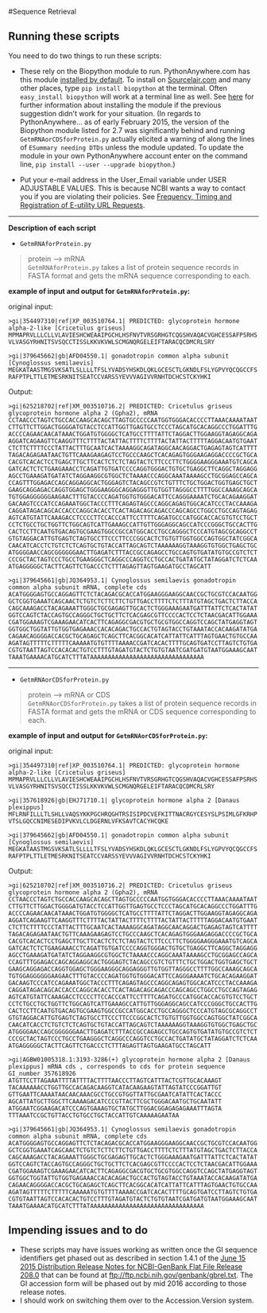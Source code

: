 #Sequence Retrieval

## Running these scripts
You need to do two things to run these scripts:

- These rely on the Biopython module to run. PythonAnywhere.com has this module [installed by default](https://www.pythonanywhere.com/batteries_included/). To install on [Sourcelair.com](https://www.sourcelair.com/) and many other places, type `pip install biopython` at the terminal. Often ` easy_install biopython` will work at a terminal line as well. See [here](http://biopython.org/DIST/docs/install/Installation.html) for further information about installing the module if the previous suggestion didn't work for your situation. (In regards to PythonAnywhere... as of early February 2015, the version of the Biopython module listed for 2.7 was significantly behind and running `GetmRNAorCDSforProtein.py` actually elicited a warning of along the lines of `ESummary needing DTDs` unless the module updated. To update the module in your own PythonAnywhere account enter on the command line, `pip install --user --upgrade biopython`.) 

- Put your e-mail address in the User_Email variable under USER ADJUSTABLE VALUES. This is because NCBI wants a way to contact you if you are violating their policies.  See [Frequency, Timing and Registration of E-utility URL Requests](http://www.ncbi.nlm.nih.gov/books/NBK25497/).

---

**Description of each script**

- `GetmRNAforProtein.py`      

> protein --> mRNA  
`GetmRNAforProtein.py` takes a list of protein sequence records in FASTA format and gets the mRNA sequence corresponding to each.

**example of input and output for `GetmRNAforProtein.py`:**

original input:
```
>gi|354497310|ref|XP_003510764.1| PREDICTED: glycoprotein hormone alpha-2-like [Cricetulus griseus]
MPMAPRVLLLCLLVLAVIESHCWEAAIPGCHLHSFNVTVRSGRHGTCQGSHVAQACVGHCESSAFPSRHS
VLVASGYRHNITSVSQCCTISSLKKVKVWLSCMGNQRGELEIFTARACQCDMCRLSRY

>gi|379645662|gb|AFD04550.1| gonadotropin common alpha subunit [Cynoglossus semilaevis]
MEGKATAASTMGSVKSATLSLLLLTFSLYVADSYHSKDLQKLGCESCTLGKNDLFSLYGPVYQCQGCCFS
RAFPTPLTTLETMESRKNITSEATCCVARSSYEVVVAGIVVRNHTDCHCSTCKYHKI
```
Output:
```
>gi|625218702|ref|XM_003510716.2| PREDICTED: Cricetulus griseus glycoprotein hormone alpha 2 (Gpha2), mRNA
CCTAACCCTAGTCTGCCACCAAGCACAGCTTAGTGCCCCCAATGGTGGGACACCCCTTAAACAAAATAAT
CTTGTTCTTGGACTGGGGATGTACCTCCATTGGTTGAGTGCCTCCCTAGCATGCACAGGCCCTGGATTTG
ACCCCAGAACAACATAAACTGGATGTGGGGCTCATGCCTTTTATTCTAGGACTTGGAAGGTAGAGGCAGA
AGGATCAGAAGTTCAAGGTTTCTTTTACTATTACTTTTCTTTTACTATTACTTTTTAGGACAATGTGAAT
CTCTTCTTTTCCCTATTACTTTGCAATCACTAAAAGGCAGATAGGCAACAGGACTGAGAGTAGTCATTTT
TAGACAGAGAATAACTGTTCAAAGAAGAGTCCTGCCCAAGCTCACAGAGTGGGAAGAGGACCCCGCTGCA
CACGTCACACTCCTGAGCTTGCTTCACTCTCTCTAGTACTCTTCCCTTCTGGGGAAGGGAAATGTCAGCA
GATCACTCTCTGAAGAAACCTCAGATTGTGATCCCCAGGTGGGACTGTGCTGAGGCTTCAGGCTAGGAGG
AGCCTGAAAGATGATATCTAGGAAGGCGTGGCTCTAAAACCCAGGCAAATAAAAGCCTGCGGAGCCAGCA
CCAGTTTGGAGACCAGCAGGAGGCACTGGGAGTCTACAGCCGTCTGTTTCTGCTGGACTGGTGAGCTGCT
GAAGCAGGAGACCAGGTGGAGCTGGGAAGGGCAGGAGGGTTGTGGTTAGGGCCTTTTGGCCAAAGCAGCA
TGTGGAGGGGGGAAGAACTTTGTACCCCAGATGGTGTGGGACATTCCAGGGAAAATCTGCACAGAAGGAT
GACAAGTCCCATCCAGAAATGGCTACCCTTTCAGAGTAGCCCAGGCAGAGTGGCACATCCCTACCAAAGA
CAGGATAGACAGCACCACCCAGGCACACCTCACTAGACAGCAGACCCAGCAGCCTGGCCTGCCAGTAGAG
AGTCATGTATTCAAAGACCTCCCCTTCCACCCATTCCTTTTCAGATGCCCATGGCACCACGTGTCCTGCT
CCTCTGCCTGCTGGTTCTGGCAGTCATTGAAAGCCATTGTTGGGAGGCAGCCATCCCGGGCTGCCACTTG
CACTCCTTCAATGTGACAGTGCGAAGTGGCCGCCATGGCACCTGCCAGGGCTCCCATGTAGCGCAGGCCT
GTGTAGGACATTGTGAGTCTAGTGCCTTCCCTTCCCGGCACTCTGTGTTGGTGGCCAGTGGCTATCGGCA
CAACATCACCTCTGTCTCTCAGTGCTGTACCATTAGCAGTCTAAAAAAGGTAAAGGTGTGGCTGAGCTGC
ATGGGGAACCAGCGGGGGGAACTTGAGATCTTTACCGCCAGAGCCTGCCAGTGTGATATGTGCCGTCTCT
CCCGCTACTAGTCCCTGCCTGAAGGGCTCAGGCCCAGGTCCTGCCACTGATATGCTATAGGATCTCTCAA
ATGAGGGGGCTACTTCAGTTCTGACCCTCTTTAGAGTTAGTGAAGATGCCTAGCATT

>gi|379645661|gb|JQ364953.1| Cynoglossus semilaevis gonadotropin common alpha subunit mRNA, complete cds
ACATGGGGAGTGCCAGGAGTTCTCTACAGACGCACCATGGAAGGGAAGGCAACCGCTGCGTCCACAATGG
GCTCGGTGAAATCAGCAACTCTGTCTCTTCTTCTGTTGACCTTTTCTCTTTATGTAGCTGACTCTTACCA
CAGCAAAGACCTACAGAAATTGGGCTGCGAGAGTTGCACTCTGGGAAAGAATGATTTATTCTCACTATAT
GGTCCAGTCTACCAGTGCCAGGGCTGCTGCTTCTCACGAGCGTTCCCCACTCCTCTAACGACATTGGAAA
CGATGGAAAGTCGAAAGAACATCACTTCAGAGGCGACGTGCTGCGTGGCCAGGTCCAGCTATGAGGTAGT
GGTGGCTGGTATTGTGGTGAGAAACCACACAGACTGCCACTGTAGTACCTGTAAATACCACAAGATATGA
CAGAACAGGGGACCACGCTGCAGAGCTCAGCTTCACGGCACATCATTATTCATTTAGTGAACTGTGCCAA
AGATAGTTTTTCTTTTTCAAAAATGTGTTTTAAAACCGATCACACTTTTGCAGTGATCCTTAGTCTGTGA
CGTGTAATTAGTCCACACACTGTCCTTTGTAGATGTACTCTGTGTAATCGATGATGTAATGGAAAGCAAT
TAAATGAAAACATGCATCTTTATAAAAAAAAAAAAAAAAAAAAAAAAAAAAAAAA
```

---

- `GetmRNAorCDSforProtein.py`

> protein --> mRNA or CDS  
`GetmRNAorCDSforProtein.py` takes a list of protein sequence records in FASTA format and gets the mRNA or CDS sequence corresponding to each.

**example of input and output for `GetmRNAorCDSforProtein.py`:**

original input:
```
>gi|354497310|ref|XP_003510764.1| PREDICTED: glycoprotein hormone alpha-2-like [Cricetulus griseus]
MPMAPRVLLLCLLVLAVIESHCWEAAIPGCHLHSFNVTVRSGRHGTCQGSHVAQACVGHCESSAFPSRHS
VLVASGYRHNITSVSQCCTISSLKKVKVWLSCMGNQRGELEIFTARACQCDMCRLSRY

>gi|357618926|gb|EHJ71710.1| glycoprotein hormone alpha 2 [Danaus plexippus]
MFLRNFILLLTLSHLLVAQSYKKPGCHRQGHTRSISIPDCVEFKITTNACRGYCESYSLPSIMLGFKRHP
VTSLGQCCNIMESEDIPVKVLCLDGERNLVFKSAVTCACYHCQKE

>gi|379645662|gb|AFD04550.1| gonadotropin common alpha subunit [Cynoglossus semilaevis]
MEGKATAASTMGSVKSATLSLLLLTFSLYVADSYHSKDLQKLGCESCTLGKNDLFSLYGPVYQCQGCCFS
RAFPTPLTTLETMESRKNITSEATCCVARSSYEVVVAGIVVRNHTDCHCSTCKYHKI
```
 
Output:
```
>gi|625218702|ref|XM_003510716.2| PREDICTED: Cricetulus griseus glycoprotein hormone alpha 2 (Gpha2), mRNA
CCTAACCCTAGTCTGCCACCAAGCACAGCTTAGTGCCCCCAATGGTGGGACACCCCTTAAACAAAATAAT
CTTGTTCTTGGACTGGGGATGTACCTCCATTGGTTGAGTGCCTCCCTAGCATGCACAGGCCCTGGATTTG
ACCCCAGAACAACATAAACTGGATGTGGGGCTCATGCCTTTTATTCTAGGACTTGGAAGGTAGAGGCAGA
AGGATCAGAAGTTCAAGGTTTCTTTTACTATTACTTTTCTTTTACTATTACTTTTTAGGACAATGTGAAT
CTCTTCTTTTCCCTATTACTTTGCAATCACTAAAAGGCAGATAGGCAACAGGACTGAGAGTAGTCATTTT
TAGACAGAGAATAACTGTTCAAAGAAGAGTCCTGCCCAAGCTCACAGAGTGGGAAGAGGACCCCGCTGCA
CACGTCACACTCCTGAGCTTGCTTCACTCTCTCTAGTACTCTTCCCTTCTGGGGAAGGGAAATGTCAGCA
GATCACTCTCTGAAGAAACCTCAGATTGTGATCCCCAGGTGGGACTGTGCTGAGGCTTCAGGCTAGGAGG
AGCCTGAAAGATGATATCTAGGAAGGCGTGGCTCTAAAACCCAGGCAAATAAAAGCCTGCGGAGCCAGCA
CCAGTTTGGAGACCAGCAGGAGGCACTGGGAGTCTACAGCCGTCTGTTTCTGCTGGACTGGTGAGCTGCT
GAAGCAGGAGACCAGGTGGAGCTGGGAAGGGCAGGAGGGTTGTGGTTAGGGCCTTTTGGCCAAAGCAGCA
TGTGGAGGGGGGAAGAACTTTGTACCCCAGATGGTGTGGGACATTCCAGGGAAAATCTGCACAGAAGGAT
GACAAGTCCCATCCAGAAATGGCTACCCTTTCAGAGTAGCCCAGGCAGAGTGGCACATCCCTACCAAAGA
CAGGATAGACAGCACCACCCAGGCACACCTCACTAGACAGCAGACCCAGCAGCCTGGCCTGCCAGTAGAG
AGTCATGTATTCAAAGACCTCCCCTTCCACCCATTCCTTTTCAGATGCCCATGGCACCACGTGTCCTGCT
CCTCTGCCTGCTGGTTCTGGCAGTCATTGAAAGCCATTGTTGGGAGGCAGCCATCCCGGGCTGCCACTTG
CACTCCTTCAATGTGACAGTGCGAAGTGGCCGCCATGGCACCTGCCAGGGCTCCCATGTAGCGCAGGCCT
GTGTAGGACATTGTGAGTCTAGTGCCTTCCCTTCCCGGCACTCTGTGTTGGTGGCCAGTGGCTATCGGCA
CAACATCACCTCTGTCTCTCAGTGCTGTACCATTAGCAGTCTAAAAAAGGTAAAGGTGTGGCTGAGCTGC
ATGGGGAACCAGCGGGGGGAACTTGAGATCTTTACCGCCAGAGCCTGCCAGTGTGATATGTGCCGTCTCT
CCCGCTACTAGTCCCTGCCTGAAGGGCTCAGGCCCAGGTCCTGCCACTGATATGCTATAGGATCTCTCAA
ATGAGGGGGCTACTTCAGTTCTGACCCTCTTTAGAGTTAGTGAAGATGCCTAGCATT

>gi|AGBW01005318.1:3193-3286(+) glycoprotein hormone alpha 2 [Danaus plexippus] mRNA cds , corresponds to cds for protein sequence GI_number 357618926
ATGTTCCTTAGAAATTTTATTTTACTTTTAACCCTTAGTCATTTACTCGTTGCACAAAGT
TACAAAAAACCTGGTTGCCACAGACAAGGTCATACAAGAAGTATTAGTATCCCGGATTGT
GTTGAATTCAAAATAACAACAAACGCCTGCCGTGGTTATTGCGAATCATATTCACTACCC
AGCATTATGCTTGGCTTCAAAAGACATCCCGTTACTTCGCTGGGACAATGCTGCAATATT
ATGGAATCGGAAGACATCCCAGTGAAAGTGCTATGCTTGGACGGAGAGAGAAATTTAGTA
TTTAAATCCGCTGTTACCTGTGCCTGCTACCATTGTCAAAAAGAATAA

>gi|379645661|gb|JQ364953.1| Cynoglossus semilaevis gonadotropin common alpha subunit mRNA, complete cds
ACATGGGGAGTGCCAGGAGTTCTCTACAGACGCACCATGGAAGGGAAGGCAACCGCTGCGTCCACAATGG
GCTCGGTGAAATCAGCAACTCTGTCTCTTCTTCTGTTGACCTTTTCTCTTTATGTAGCTGACTCTTACCA
CAGCAAAGACCTACAGAAATTGGGCTGCGAGAGTTGCACTCTGGGAAAGAATGATTTATTCTCACTATAT
GGTCCAGTCTACCAGTGCCAGGGCTGCTGCTTCTCACGAGCGTTCCCCACTCCTCTAACGACATTGGAAA
CGATGGAAAGTCGAAAGAACATCACTTCAGAGGCGACGTGCTGCGTGGCCAGGTCCAGCTATGAGGTAGT
GGTGGCTGGTATTGTGGTGAGAAACCACACAGACTGCCACTGTAGTACCTGTAAATACCACAAGATATGA
CAGAACAGGGGACCACGCTGCAGAGCTCAGCTTCACGGCACATCATTATTCATTTAGTGAACTGTGCCAA
AGATAGTTTTTCTTTTTCAAAAATGTGTTTTAAAACCGATCACACTTTTGCAGTGATCCTTAGTCTGTGA
CGTGTAATTAGTCCACACACTGTCCTTTGTAGATGTACTCTGTGTAATCGATGATGTAATGGAAAGCAAT
TAAATGAAAACATGCATCTTTATAAAAAAAAAAAAAAAAAAAAAAAAAAAAAAAA
```

## Impending issues and to do
- These scripts may have issues working as written once the GI sequence identifiers get phased out as described in section 1.4.1 of the [June 15 2015 Distribution Release Notes for NCBI-GenBank Flat File Release 208.0](ftp://ftp.ncbi.nih.gov/genbank/gbrel.txt) that can be found at ftp://ftp.ncbi.nih.gov/genbank/gbrel.txt. The GI accession form will be phased out by mid 2016 according to those release notes.
- I should work on switching them over to the Accession.Version system. 
